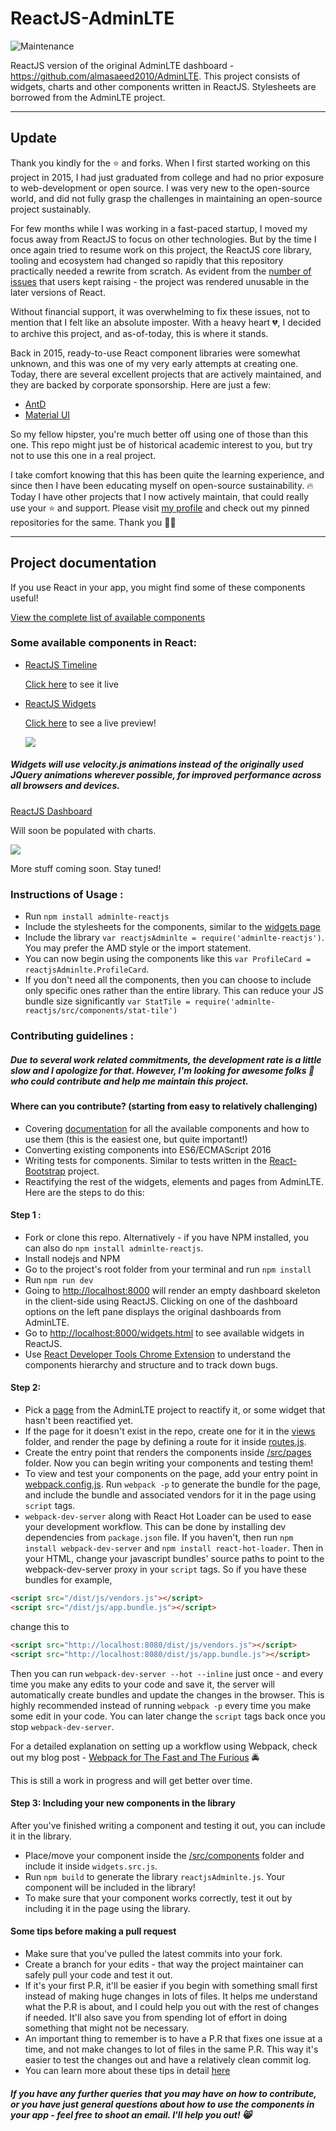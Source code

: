 # ReactJS-AdminLTE

![Maintenance](https://img.shields.io/maintenance/no/2017?style=for-the-badge)

ReactJS version of the original AdminLTE dashboard - https://github.com/almasaeed2010/AdminLTE. This project consists of widgets, charts and other components written in ReactJS. Stylesheets are borrowed from the AdminLTE project.

-----
## Update

Thank you kindly for the ⭐ and forks. When I first started working on this project in 2015, I had just graduated from college and had no prior exposure to web-development or open source. I was very new to the open-source world, and did not fully grasp the challenges in maintaining an open-source project sustainably.

For few months while I was working in a fast-paced startup, I moved my focus away from ReactJS to focus on other technologies. But by the time I once again tried to resume work on this project, the ReactJS core library, tooling and ecosystem had changed so rapidly that this repository practically needed a rewrite from scratch. As evident from the [number of issues](https://github.com/booleanhunter/ReactJS-AdminLTE/issues) that users kept raising - the project was rendered unusable in the later versions of React.

Without financial support, it was overwhelming to fix these issues, not to mention that I felt like an absolute imposter. With a heavy heart 💔, I decided to archive this project, and as-of-today, this is where it stands.

Back in 2015, ready-to-use React component libraries were somewhat unknown, and this was one of my very early attempts at creating one. Today, there are several excellent projects that are actively maintained, and they are backed by corporate sponsorship. Here are just a few:
* [AntD](https://ant.design/)
* [Material UI](https://material-ui.com/)

So my fellow hipster, you're much better off using one of those than this one. This repo might just be of historical academic interest to you, but try not to use this one in a real project.

I take comfort knowing that this has been quite the learning experience, and since then I have been educating myself on open-source sustainability. 🔥 Today I have other projects that I now actively maintain, that could really use your ⭐ and support. Please visit [my profile](https://github.com/booleanhunter) and check out my pinned repositories for the same. Thank you 🙏🏼

-----

## Project documentation

If you use React in your app, you might find some of these components useful!

[View the complete list of available components](https://github.com/booleanhunter/ReactJS-AdminLTE/tree/master/src/components)


### Some available components in React: 


- [ReactJS Timeline](https://github.com/booleanhunter/ReactJS-AdminLTE/tree/master/src/components/#--timeline)

    [Click here](http://adminlte.booleanhunter.com/timeline.html) to see it live


- [ReactJS Widgets](https://github.com/booleanhunter/ReactJS-AdminLTE/tree/master/src/components)

    [Click here](http://adminlte.booleanhunter.com/widgets.html) to see a live preview!

    ![](https://github.com/booleanhunter/ReactJS-AdminLTE/blob/master/screenshots/widgets.png?raw=true)


##### Widgets will use velocity.js animations instead of the originally used JQuery animations wherever possible, for improved performance across all browsers and devices.


[ReactJS Dashboard](https://github.com/booleanhunter/ReactJS-AdminLTE/tree/master/src/pages/dashboardV1)

Will soon be populated with charts.

![](https://github.com/booleanhunter/ReactJS-AdminLTE/blob/master/screenshots/dashboard-v1.png?raw=true)


More stuff coming soon. Stay tuned!

### Instructions of Usage :
- Run `npm install adminlte-reactjs`
- Include the stylesheets for the components, similar to the [widgets page](https://github.com/booleanhunter/ReactJS-AdminLTE/blob/master/views/widgets.html)
- Include the library `var reactjsAdminlte = require('adminlte-reactjs')`. You may prefer the AMD style or the import statement.
- You can now begin using the components like this `var ProfileCard = reactjsAdminlte.ProfileCard`.
- If you don't need all the components, then you can choose to include only specific ones rather than the entire library. This can reduce your JS bundle size significantly `var StatTile = require('adminlte-reactjs/src/components/stat-tile')`

### Contributing guidelines :

##### Due to several work related commitments, the development rate is a little slow and I apologize for that. However, I'm looking for awesome folks :metal: who could contribute and help me maintain this project.

#### Where can you contribute? (starting from easy to relatively challenging)

- Covering [documentation](https://github.com/booleanhunter/ReactJS-AdminLTE/tree/master/src/components#list-of-components) for all the available components and how to use them (this is the easiest one, but quite important!)
- Converting existing components into ES6/ECMAScript 2016 
- Writing tests for components. Similar to tests written in the [React-Bootstrap](https://github.com/react-bootstrap/react-bootstrap/tree/master/test) project.
- Reactifying the rest of the widgets, elements and pages from AdminLTE. Here are the steps to do this:

#### Step 1 : 

- Fork or clone this repo. Alternatively - if you have NPM installed, you can also do `npm install adminlte-reactjs`.
- Install nodejs and NPM
- Go to the project's root folder from your terminal and run `npm install`
- Run `npm run dev`
- Going to [http://localhost:8000](http://localhost:8000) will render an empty dashboard skeleton in the client-side using ReactJS. Clicking on one of the dashboard options on the left pane displays the original dashboards from AdminLTE.
- Go to [http://localhost:8000/widgets.html](http://localhost:8000/widgets.html) to see available widgets in ReactJS.
- Use [React Developer Tools Chrome Extension](https://chrome.google.com/webstore/detail/react-developer-tools/fmkadmapgofadopljbjfkapdkoienihi?hl=en) to understand the components hierarchy and structure and to track down bugs. 

#### Step 2:

- Pick a [page](https://almsaeedstudio.com/themes/AdminLTE/index2.html) from the AdminLTE project to reactify it, or some widget that hasn't been reactified yet.
- If the page for it doesn't exist in the repo, create one for it in the [views](https://github.com/booleanhunter/ReactJS-AdminLTE/tree/master/views) folder, and render the page by defining a route for it inside [routes.js](https://github.com/booleanhunter/ReactJS-AdminLTE/blob/master/routes.js).
- Create the entry point that renders the components inside [/src/pages](https://github.com/booleanhunter/ReactJS-AdminLTE/tree/master/src/pages) folder. Now you can begin writing your components and testing them!
- To view and test your components on the page, add your entry point in [webpack.config.js](https://github.com/booleanhunter/ReactJS-AdminLTE/blob/master/webpack.config.js). Run `webpack -p` to generate the bundle for the page, and include the bundle and associated vendors for it in the page using `script` tags.
- `webpack-dev-server` along with React Hot Loader can be used to ease your development workflow. This can be done by installing dev dependencies from `package.json` file. If you haven't, then run `npm install webpack-dev-server` and `npm install react-hot-loader`. Then in your HTML, change your javascript bundles' source paths to point to the webpack-dev-server proxy in your `script` tags. So if you have these bundles for example,

```html
<script src="/dist/js/vendors.js"></script>
<script src="/dist/js/app.bundle.js"></script>
```

change this to 

```html
<script src="http://localhost:8080/dist/js/vendors.js"></script>
<script src="http://localhost:8080/dist/js/app.bundle.js"></script>
```

Then you can run `webpack-dev-server --hot --inline` just once - and every time you make any edits to your code and save it, the server will automatically create bundles and update the changes in the browser. This is highly recommended instead of running `webpack -p` every time you make some edit in your code. You can later change the `script` tags back once you stop `webpack-dev-server`.

For a detailed explanation on setting up a workflow using Webpack, check out my blog post - [Webpack for The Fast and The Furious](https://medium.com/@booleanhunter/webpack-for-the-fast-and-the-furious-bf8d3746adbd#.uzx2l0hy4) :oncoming_police_car:

This is still a work in progress and will get better over time. 

#### Step 3: Including your new components in the library
After you've finished writing a component and testing it out, you can include it in the library.
- Place/move your component inside the [/src/components](https://github.com/booleanhunter/ReactJS-AdminLTE/tree/master/src) folder and include it inside `widgets.src.js`.
- Run `npm build` to generate the library `reactjsAdminlte.js`. Your component will be included in the library!
- To make sure that your component works correctly, test it out by including it in the page using the library.


#### Some tips before making a pull request
- Make sure that you've pulled the latest commits into your fork.
- Create a branch for your edits - that way the project maintainer can safely pull your code and test it out.
- If it's your first P.R, it'll be easier if you begin with something small first instead of making huge changes in lots of files. It helps me understand what the P.R is about, and I could help you out with the rest of changes if needed. It'll also save you from spending lot of effort in doing something that might not be necessary.
- An important thing to remember is to have a P.R that fixes one issue at a time, and not make changes to lot of files in the same P.R. This way it's easier to test the changes out and have a relatively clean commit log.
- You can learn more about these tips in detail [here](https://guides.github.com/activities/contributing-to-open-source/#contributing)


##### If you have any further queries that you may have on how to contribute, or you have just general questions about how to use the components in your app - feel free to shoot an email. I'll help you out! :smile_cat:
